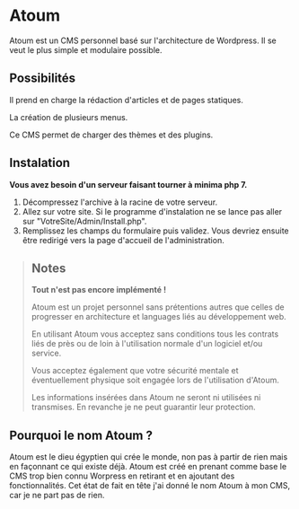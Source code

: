 # Atoum
Atoum est un CMS personnel basé sur l'architecture de Wordpress. Il se veut le plus simple et modulaire possible.

## Possibilités
Il prend en charge la rédaction d'articles et de pages statiques.

La création de plusieurs menus.

Ce CMS permet de charger des thèmes et des plugins.

## Instalation
**Vous avez besoin d'un serveur faisant tourner à minima php 7.**

1. Décompressez l'archive à la racine de votre serveur.
2. Allez sur votre site. Si le programme d'instalation ne se lance pas aller sur "VotreSite/Admin/Install.php".
3. Remplissez les champs du formulaire puis validez. Vous devriez ensuite être redirigé vers la page d'accueil de l'administration.

> ## Notes
>
> **Tout n'est pas encore implémenté !**
>
> Atoum est un projet personnel sans prétentions autres que celles de progresser en architecture et languages liés au développement web.
>
> En utilisant Atoum vous acceptez sans conditions tous les contrats liés de près ou de loin à l'utilisation normale d'un logiciel et/ou service.
>
> Vous acceptez également que votre sécurité mentale et éventuellement physique soit engagée lors de l'utilisation d'Atoum.
>
> Les informations insérées dans Atoum ne seront ni utilisées ni transmises. En revanche je ne peut guarantir leur protection.

## Pourquoi le nom Atoum ?

Atoum est le dieu égyptien qui crée le monde, non pas à partir de rien mais en façonnant ce qui existe déjà. Atoum est créé en prenant comme base le CMS trop bien connu Worpress en retirant et en ajoutant des fonctionnalités. Cet état de fait en tête j'ai donné le nom Atoum à mon CMS, car je ne part pas de rien.
